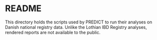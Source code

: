# README 

This directory holds the scripts used by PREDICT to run their analyses on
Danish national registry data. Unlike the Lothian IBD Registry analyses,
rendered reports are not available to the public. 
